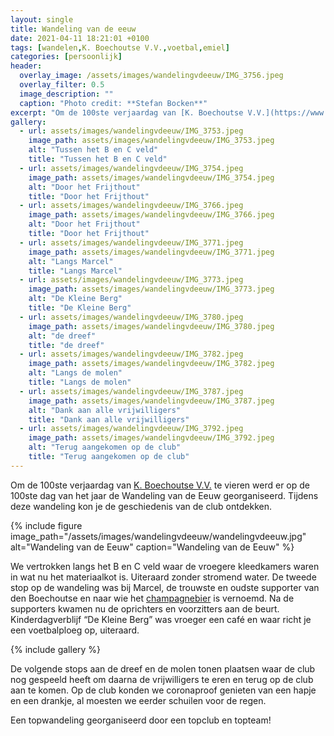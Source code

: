 ```yaml
---
layout: single
title: Wandeling van de eeuw
date: 2021-04-11 18:21:01 +0100
tags: [wandelen,K. Boechoutse V.V.,voetbal,emiel]
categories: [persoonlijk]
header:
  overlay_image: /assets/images/wandelingvdeeuw/IMG_3756.jpeg
  overlay_filter: 0.5
  image_description: ""
  caption: "Photo credit: **Stefan Bocken**"
excerpt: "Om de 100ste verjaardag van [K. Boechoutse V.V.](https://www.boechoutsevv.be) te vieren werd er op de 100ste dag van het jaar de Wandeling van de Eeuw georganiseerd."
gallery:
  - url: assets/images/wandelingvdeeuw/IMG_3753.jpeg
    image_path: assets/images/wandelingvdeeuw/IMG_3753.jpeg
    alt: "Tussen het B en C veld"
    title: "Tussen het B en C veld"
  - url: assets/images/wandelingvdeeuw/IMG_3754.jpeg
    image_path: assets/images/wandelingvdeeuw/IMG_3754.jpeg
    alt: "Door het Frijthout"
    title: "Door het Frijthout"
  - url: assets/images/wandelingvdeeuw/IMG_3766.jpeg
    image_path: assets/images/wandelingvdeeuw/IMG_3766.jpeg
    alt: "Door het Frijthout"
    title: "Door het Frijthout"
  - url: assets/images/wandelingvdeeuw/IMG_3771.jpeg
    image_path: assets/images/wandelingvdeeuw/IMG_3771.jpeg
    alt: "Langs Marcel"
    title: "Langs Marcel"
  - url: assets/images/wandelingvdeeuw/IMG_3773.jpeg
    image_path: assets/images/wandelingvdeeuw/IMG_3773.jpeg
    alt: "De Kleine Berg"
    title: "De Kleine Berg"
  - url: assets/images/wandelingvdeeuw/IMG_3780.jpeg
    image_path: assets/images/wandelingvdeeuw/IMG_3780.jpeg
    alt: "de dreef"
    title: "de dreef"
  - url: assets/images/wandelingvdeeuw/IMG_3782.jpeg
    image_path: assets/images/wandelingvdeeuw/IMG_3782.jpeg
    alt: "Langs de molen"
    title: "Langs de molen"
  - url: assets/images/wandelingvdeeuw/IMG_3787.jpeg
    image_path: assets/images/wandelingvdeeuw/IMG_3787.jpeg
    alt: "Dank aan alle vrijwilligers"
    title: "Dank aan alle vrijwilligers"
  - url: assets/images/wandelingvdeeuw/IMG_3792.jpeg
    image_path: assets/images/wandelingvdeeuw/IMG_3792.jpeg
    alt: "Terug aangekomen op de club"
    title: "Terug aangekomen op de club"
---
```

Om de 100ste verjaardag van [K. Boechoutse V.V.](https://www.boechoutsevv.be) te vieren werd er op de 100ste dag van het jaar de Wandeling van de Eeuw georganiseerd. Tijdens deze wandeling kon je de geschiedenis van de club ontdekken.

{% include figure image_path="/assets/images/wandelingvdeeuw/wandelingvdeeuw.jpg" alt="Wandeling van de Eeuw" caption="Wandeling van de Eeuw" %}

We vertrokken langs het B en C veld waar de vroegere kleedkamers waren in wat nu het materiaalkot is. Uiteraard zonder stromend water. De tweede stop op de wandeling was bij Marcel, de trouwste en oudste supporter van den Boechoutse en naar wie het [champagnebier](https://www.boechoutsevv.be/kbvv-shop-1/marcelleke) is vernoemd. Na de supporters kwamen nu de oprichters en voorzitters aan de beurt. Kinderdagverblijf “De Kleine Berg” was vroeger een café en waar richt je een voetbalploeg op, uiteraard.

{% include gallery %}

De volgende stops aan de dreef en de molen tonen plaatsen waar de club nog gespeeld heeft om daarna de vrijwilligers te eren en terug op de club aan te komen. Op de club konden we coronaproof genieten van een hapje en een drankje, al moesten we eerder schuilen voor de regen.

Een topwandeling georganiseerd door een topclub en topteam!